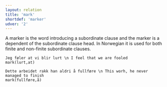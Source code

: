 ```yaml
---
layout: relation
title: 'mark'
shortdef: 'marker'
udver: '2'
---
```


A marker is the word introducing a subordinate clause and the marker is a dependent of the subordinate clause head. In Norwegian it is used for both finite and non-finite subordinate clauses.


~~~ sdparse
Jeg føler at vi blir lurt \n I feel that we are fooled
mark(lurt,at)
~~~

~~~ sdparse
Dette arbeidet rakk han aldri å fullføre \n This worh, he never managed to finish
mark(fullføre,å)
~~~

<!-- Interlanguage links updated St lis 3 20:58:57 CET 2021 -->
